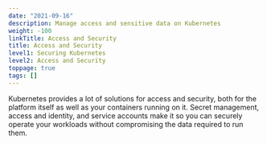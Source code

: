 ```yaml
---
date: "2021-09-16"
description: Manage access and sensitive data on Kubernetes
weight: -100
linkTitle: Access and Security
title: Access and Security
level1: Securing Kubernetes
level2: Access and Security
toppage: true
tags: []
---
```


Kubernetes provides a lot of solutions for access and security, both for the platform itself as well as your containers running on it. Secret management, access and identity, and service accounts make it so you can securely operate your workloads without compromising the data required to run them.
